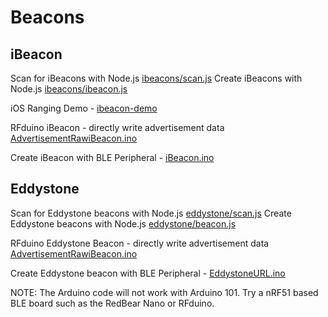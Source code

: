 # Beacons

## iBeacon

Scan for iBeacons with Node.js [ibeacons/scan.js](ibeacons/scan.js)
Create iBeacons with Node.js [ibeacons/ibeacon.js](ibeacons/ibeacon.js)

iOS Ranging Demo - [ibeacon-demo](https://github.com/don/ibeacon-demo)

RFduino iBeacon - directly write advertisement data [AdvertisementRawiBeacon.ino](https://github.com/RFduino/RFduino/blob/master/libraries/RFduinoBLE/examples/AdvertisementRawiBeacon/AdvertisementRawiBeacon.ino#L41)

Create iBeacon with BLE Peripheral - [iBeacon.ino](https://github.com/sandeepmistry/arduino-BLEPeripheral/blob/master/examples/iBeacon/iBeacon.ino)

## Eddystone

Scan for Eddystone beacons with Node.js [eddystone/scan.js](eddystone/scan.js)
Create Eddystone beacons with Node.js [eddystone/beacon.js](eddystone/beacon.js)

RFduino Eddystone Beacon - directly write advertisement data [AdvertisementRawiBeacon.ino](https://github.com/google/eddystone/blob/master/eddystone-url/implementations/RFduino/eddystone-url.ino)

Create Eddystone beacon with BLE Peripheral - [EddystoneURL.ino](https://github.com/sandeepmistry/arduino-BLEPeripheral/blob/master/examples/Eddystone/EddystoneURL/EddystoneURL.ino)

NOTE: The Arduino code will not work with Arduino 101. Try a nRF51 based BLE board such as the RedBear Nano or RFduino.